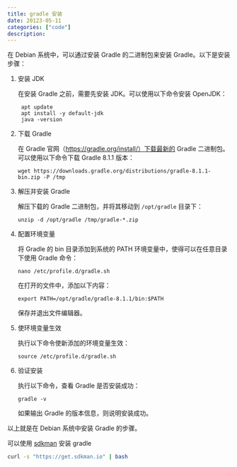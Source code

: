 ```yaml
---
title: gradle 安装
date: 20123-05-11
categories: ["code"]
description:
---
```




在 Debian 系统中，可以通过安装 Gradle 的二进制包来安装 Gradle。以下是安装步骤：

1. 安装 JDK

   在安装 Gradle 之前，需要先安装 JDK。可以使用以下命令安装 OpenJDK：

   ```
    apt update
    apt install -y default-jdk
    java -version
   ```

2. 下载 Gradle

   在 Gradle 官网（https://gradle.org/install/）下载最新的 Gradle 二进制包。可以使用以下命令下载 Gradle 8.1.1 版本：

   ```
   wget https://downloads.gradle.org/distributions/gradle-8.1.1-bin.zip -P /tmp
   
   ```

3. 解压并安装 Gradle

   解压下载的 Gradle 二进制包，并将其移动到 `/opt/gradle` 目录下：

   ```
   unzip -d /opt/gradle /tmp/gradle-*.zip
   ```

4. 配置环境变量

   将 Gradle 的 bin 目录添加到系统的 PATH 环境变量中，使得可以在任意目录下使用 Gradle 命令：

   ```
   nano /etc/profile.d/gradle.sh
   ```

   在打开的文件中，添加以下内容：

   ```
   export PATH=/opt/gradle/gradle-8.1.1/bin:$PATH
   ```

   保存并退出文件编辑器。

5. 使环境变量生效

   执行以下命令使新添加的环境变量生效：

   ```
   source /etc/profile.d/gradle.sh
   ```

6. 验证安装

   执行以下命令，查看 Gradle 是否安装成功：

   ```
   gradle -v
   ```

   如果输出 Gradle 的版本信息，则说明安装成功。

以上就是在 Debian 系统中安装 Gradle 的步骤。


可以使用 [sdkman](sdkman) 安装 gradle
```bash
curl -s "https://get.sdkman.io" | bash
```

